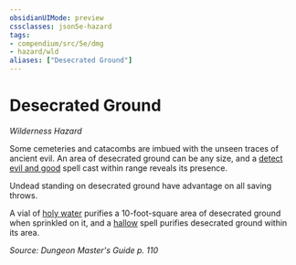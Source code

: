 ```yaml
---
obsidianUIMode: preview
cssclasses: json5e-hazard
tags:
- compendium/src/5e/dmg
- hazard/wld
aliases: ["Desecrated Ground"]
---
```

# Desecrated Ground
*Wilderness Hazard*  

Some cemeteries and catacombs are imbued with the unseen traces of ancient evil. An area of desecrated ground can be any size, and a [detect evil and good](/Systems/5e/spells/detect-evil-and-good.md) spell cast within range reveals its presence.

Undead standing on desecrated ground have advantage on all saving throws.

A vial of [holy water](/Systems/5e/items/holy-water-flask.md) purifies a 10-foot-square area of desecrated ground when sprinkled on it, and a [hallow](/Systems/5e/spells/hallow.md) spell purifies desecrated ground within its area.

*Source: Dungeon Master's Guide p. 110*